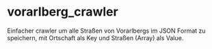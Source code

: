 # vorarlberg_crawler  

Einfacher crawler um alle Straßen von Vorarlbergs im JSON Format zu speichern, mit Ortschaft als Key und Straßen (Array) als Value.
